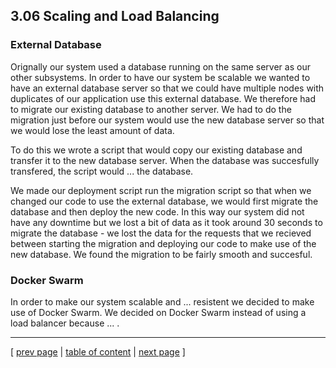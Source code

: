 ## 3.06 Scaling and Load Balancing

### External Database
Orignally our system used a database running on the same server as our other subsystems. In order to have our system be scalable we wanted to have an external database server so that we could have multiple nodes with duplicates of our application use this external database. We therefore had to migrate our existing database to another server. We had to do the migration just before our system would use the new database server so that we would lose the least amount of data. 

To do this we wrote a script that would copy our existing database and transfer it to the new database server. When the database was succesfully transfered, the script would ... the database.

We made our deployment script run the migration script so that when we changed our code to use the external database, we would first migrate the database and then deploy the new code. In this way our system did not have any downtime but we lost a bit of data as it took around 30 seconds to migrate the database - we lost the data for the requests that we recieved between starting the migration and deploying our code to make use of the new database. We found the migration to be fairly smooth and succesful.

### Docker Swarm
In order to make our system scalable and ... resistent we decided to make use of Docker Swarm. We decided on Docker Swarm instead of using a load balancer because ... .

---
[ [prev page](../chapters/305_sec_assessment.md) | [table of content](../table_of_content.md) | [next page](../chapters/400_lessons_learned_perspective.md) ]